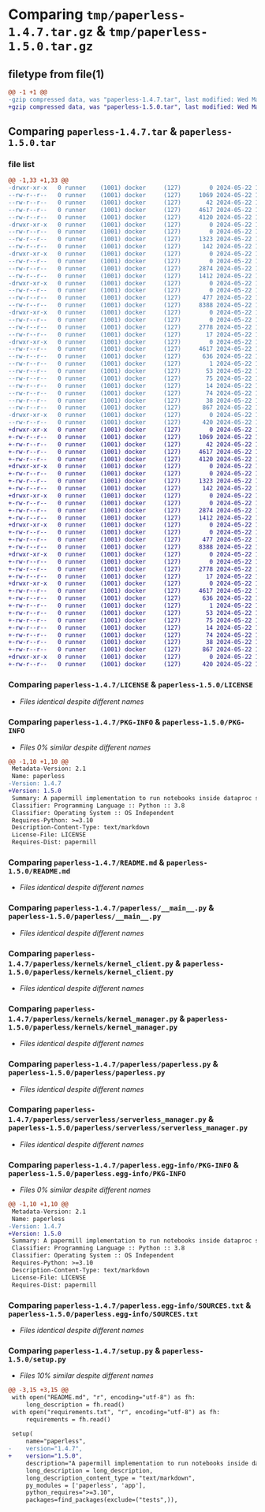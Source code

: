 # Comparing `tmp/paperless-1.4.7.tar.gz` & `tmp/paperless-1.5.0.tar.gz`

## filetype from file(1)

```diff
@@ -1 +1 @@
-gzip compressed data, was "paperless-1.4.7.tar", last modified: Wed May 22 13:24:17 2024, max compression
+gzip compressed data, was "paperless-1.5.0.tar", last modified: Wed May 22 16:06:43 2024, max compression
```

## Comparing `paperless-1.4.7.tar` & `paperless-1.5.0.tar`

### file list

```diff
@@ -1,33 +1,33 @@
-drwxr-xr-x   0 runner    (1001) docker     (127)        0 2024-05-22 13:24:17.164464 paperless-1.4.7/
--rw-r--r--   0 runner    (1001) docker     (127)     1069 2024-05-22 13:24:13.000000 paperless-1.4.7/LICENSE
--rw-r--r--   0 runner    (1001) docker     (127)       42 2024-05-22 13:24:13.000000 paperless-1.4.7/MANIFEST.in
--rw-r--r--   0 runner    (1001) docker     (127)     4617 2024-05-22 13:24:17.164464 paperless-1.4.7/PKG-INFO
--rw-r--r--   0 runner    (1001) docker     (127)     4120 2024-05-22 13:24:13.000000 paperless-1.4.7/README.md
-drwxr-xr-x   0 runner    (1001) docker     (127)        0 2024-05-22 13:24:17.160464 paperless-1.4.7/paperless/
--rw-r--r--   0 runner    (1001) docker     (127)        0 2024-05-22 13:24:13.000000 paperless-1.4.7/paperless/__init__.py
--rw-r--r--   0 runner    (1001) docker     (127)     1323 2024-05-22 13:24:13.000000 paperless-1.4.7/paperless/__main__.py
--rw-r--r--   0 runner    (1001) docker     (127)      142 2024-05-22 13:24:13.000000 paperless-1.4.7/paperless/constants.py
-drwxr-xr-x   0 runner    (1001) docker     (127)        0 2024-05-22 13:24:17.164464 paperless-1.4.7/paperless/kernels/
--rw-r--r--   0 runner    (1001) docker     (127)        0 2024-05-22 13:24:13.000000 paperless-1.4.7/paperless/kernels/__init__.py
--rw-r--r--   0 runner    (1001) docker     (127)     2874 2024-05-22 13:24:13.000000 paperless-1.4.7/paperless/kernels/kernel_client.py
--rw-r--r--   0 runner    (1001) docker     (127)     1412 2024-05-22 13:24:13.000000 paperless-1.4.7/paperless/kernels/kernel_manager.py
-drwxr-xr-x   0 runner    (1001) docker     (127)        0 2024-05-22 13:24:17.164464 paperless-1.4.7/paperless/notebook/
--rw-r--r--   0 runner    (1001) docker     (127)        0 2024-05-22 13:24:13.000000 paperless-1.4.7/paperless/notebook/__init__.py
--rw-r--r--   0 runner    (1001) docker     (127)      477 2024-05-22 13:24:13.000000 paperless-1.4.7/paperless/notebook/notebook_manager.py
--rw-r--r--   0 runner    (1001) docker     (127)     8388 2024-05-22 13:24:13.000000 paperless-1.4.7/paperless/paperless.py
-drwxr-xr-x   0 runner    (1001) docker     (127)        0 2024-05-22 13:24:17.164464 paperless-1.4.7/paperless/serverless/
--rw-r--r--   0 runner    (1001) docker     (127)        0 2024-05-22 13:24:13.000000 paperless-1.4.7/paperless/serverless/__init__.py
--rw-r--r--   0 runner    (1001) docker     (127)     2778 2024-05-22 13:24:13.000000 paperless-1.4.7/paperless/serverless/serverless_manager.py
--rw-r--r--   0 runner    (1001) docker     (127)       17 2024-05-22 13:24:13.000000 paperless-1.4.7/paperless/version.py
-drwxr-xr-x   0 runner    (1001) docker     (127)        0 2024-05-22 13:24:17.164464 paperless-1.4.7/paperless.egg-info/
--rw-r--r--   0 runner    (1001) docker     (127)     4617 2024-05-22 13:24:17.000000 paperless-1.4.7/paperless.egg-info/PKG-INFO
--rw-r--r--   0 runner    (1001) docker     (127)      636 2024-05-22 13:24:17.000000 paperless-1.4.7/paperless.egg-info/SOURCES.txt
--rw-r--r--   0 runner    (1001) docker     (127)        1 2024-05-22 13:24:17.000000 paperless-1.4.7/paperless.egg-info/dependency_links.txt
--rw-r--r--   0 runner    (1001) docker     (127)       53 2024-05-22 13:24:17.000000 paperless-1.4.7/paperless.egg-info/entry_points.txt
--rw-r--r--   0 runner    (1001) docker     (127)       75 2024-05-22 13:24:17.000000 paperless-1.4.7/paperless.egg-info/requires.txt
--rw-r--r--   0 runner    (1001) docker     (127)       14 2024-05-22 13:24:17.000000 paperless-1.4.7/paperless.egg-info/top_level.txt
--rw-r--r--   0 runner    (1001) docker     (127)       74 2024-05-22 13:24:13.000000 paperless-1.4.7/requirements.txt
--rw-r--r--   0 runner    (1001) docker     (127)       38 2024-05-22 13:24:17.164464 paperless-1.4.7/setup.cfg
--rw-r--r--   0 runner    (1001) docker     (127)      867 2024-05-22 13:24:13.000000 paperless-1.4.7/setup.py
-drwxr-xr-x   0 runner    (1001) docker     (127)        0 2024-05-22 13:24:17.164464 paperless-1.4.7/tests/
--rw-r--r--   0 runner    (1001) docker     (127)      420 2024-05-22 13:24:13.000000 paperless-1.4.7/tests/test_e2e_test.py
+drwxr-xr-x   0 runner    (1001) docker     (127)        0 2024-05-22 16:06:43.903568 paperless-1.5.0/
+-rw-r--r--   0 runner    (1001) docker     (127)     1069 2024-05-22 16:06:39.000000 paperless-1.5.0/LICENSE
+-rw-r--r--   0 runner    (1001) docker     (127)       42 2024-05-22 16:06:39.000000 paperless-1.5.0/MANIFEST.in
+-rw-r--r--   0 runner    (1001) docker     (127)     4617 2024-05-22 16:06:43.903568 paperless-1.5.0/PKG-INFO
+-rw-r--r--   0 runner    (1001) docker     (127)     4120 2024-05-22 16:06:39.000000 paperless-1.5.0/README.md
+drwxr-xr-x   0 runner    (1001) docker     (127)        0 2024-05-22 16:06:43.899568 paperless-1.5.0/paperless/
+-rw-r--r--   0 runner    (1001) docker     (127)        0 2024-05-22 16:06:39.000000 paperless-1.5.0/paperless/__init__.py
+-rw-r--r--   0 runner    (1001) docker     (127)     1323 2024-05-22 16:06:39.000000 paperless-1.5.0/paperless/__main__.py
+-rw-r--r--   0 runner    (1001) docker     (127)      142 2024-05-22 16:06:39.000000 paperless-1.5.0/paperless/constants.py
+drwxr-xr-x   0 runner    (1001) docker     (127)        0 2024-05-22 16:06:43.903568 paperless-1.5.0/paperless/kernels/
+-rw-r--r--   0 runner    (1001) docker     (127)        0 2024-05-22 16:06:39.000000 paperless-1.5.0/paperless/kernels/__init__.py
+-rw-r--r--   0 runner    (1001) docker     (127)     2874 2024-05-22 16:06:39.000000 paperless-1.5.0/paperless/kernels/kernel_client.py
+-rw-r--r--   0 runner    (1001) docker     (127)     1412 2024-05-22 16:06:39.000000 paperless-1.5.0/paperless/kernels/kernel_manager.py
+drwxr-xr-x   0 runner    (1001) docker     (127)        0 2024-05-22 16:06:43.903568 paperless-1.5.0/paperless/notebook/
+-rw-r--r--   0 runner    (1001) docker     (127)        0 2024-05-22 16:06:39.000000 paperless-1.5.0/paperless/notebook/__init__.py
+-rw-r--r--   0 runner    (1001) docker     (127)      477 2024-05-22 16:06:39.000000 paperless-1.5.0/paperless/notebook/notebook_manager.py
+-rw-r--r--   0 runner    (1001) docker     (127)     8388 2024-05-22 16:06:39.000000 paperless-1.5.0/paperless/paperless.py
+drwxr-xr-x   0 runner    (1001) docker     (127)        0 2024-05-22 16:06:43.903568 paperless-1.5.0/paperless/serverless/
+-rw-r--r--   0 runner    (1001) docker     (127)        0 2024-05-22 16:06:39.000000 paperless-1.5.0/paperless/serverless/__init__.py
+-rw-r--r--   0 runner    (1001) docker     (127)     2778 2024-05-22 16:06:39.000000 paperless-1.5.0/paperless/serverless/serverless_manager.py
+-rw-r--r--   0 runner    (1001) docker     (127)       17 2024-05-22 16:06:39.000000 paperless-1.5.0/paperless/version.py
+drwxr-xr-x   0 runner    (1001) docker     (127)        0 2024-05-22 16:06:43.903568 paperless-1.5.0/paperless.egg-info/
+-rw-r--r--   0 runner    (1001) docker     (127)     4617 2024-05-22 16:06:43.000000 paperless-1.5.0/paperless.egg-info/PKG-INFO
+-rw-r--r--   0 runner    (1001) docker     (127)      636 2024-05-22 16:06:43.000000 paperless-1.5.0/paperless.egg-info/SOURCES.txt
+-rw-r--r--   0 runner    (1001) docker     (127)        1 2024-05-22 16:06:43.000000 paperless-1.5.0/paperless.egg-info/dependency_links.txt
+-rw-r--r--   0 runner    (1001) docker     (127)       53 2024-05-22 16:06:43.000000 paperless-1.5.0/paperless.egg-info/entry_points.txt
+-rw-r--r--   0 runner    (1001) docker     (127)       75 2024-05-22 16:06:43.000000 paperless-1.5.0/paperless.egg-info/requires.txt
+-rw-r--r--   0 runner    (1001) docker     (127)       14 2024-05-22 16:06:43.000000 paperless-1.5.0/paperless.egg-info/top_level.txt
+-rw-r--r--   0 runner    (1001) docker     (127)       74 2024-05-22 16:06:39.000000 paperless-1.5.0/requirements.txt
+-rw-r--r--   0 runner    (1001) docker     (127)       38 2024-05-22 16:06:43.903568 paperless-1.5.0/setup.cfg
+-rw-r--r--   0 runner    (1001) docker     (127)      867 2024-05-22 16:06:39.000000 paperless-1.5.0/setup.py
+drwxr-xr-x   0 runner    (1001) docker     (127)        0 2024-05-22 16:06:43.903568 paperless-1.5.0/tests/
+-rw-r--r--   0 runner    (1001) docker     (127)      420 2024-05-22 16:06:39.000000 paperless-1.5.0/tests/test_e2e_test.py
```

### Comparing `paperless-1.4.7/LICENSE` & `paperless-1.5.0/LICENSE`

 * *Files identical despite different names*

### Comparing `paperless-1.4.7/PKG-INFO` & `paperless-1.5.0/PKG-INFO`

 * *Files 0% similar despite different names*

```diff
@@ -1,10 +1,10 @@
 Metadata-Version: 2.1
 Name: paperless
-Version: 1.4.7
+Version: 1.5.0
 Summary: A papermill implementation to run notebooks inside dataproc serverless
 Classifier: Programming Language :: Python :: 3.8
 Classifier: Operating System :: OS Independent
 Requires-Python: >=3.10
 Description-Content-Type: text/markdown
 License-File: LICENSE
 Requires-Dist: papermill
```

### Comparing `paperless-1.4.7/README.md` & `paperless-1.5.0/README.md`

 * *Files identical despite different names*

### Comparing `paperless-1.4.7/paperless/__main__.py` & `paperless-1.5.0/paperless/__main__.py`

 * *Files identical despite different names*

### Comparing `paperless-1.4.7/paperless/kernels/kernel_client.py` & `paperless-1.5.0/paperless/kernels/kernel_client.py`

 * *Files identical despite different names*

### Comparing `paperless-1.4.7/paperless/kernels/kernel_manager.py` & `paperless-1.5.0/paperless/kernels/kernel_manager.py`

 * *Files identical despite different names*

### Comparing `paperless-1.4.7/paperless/paperless.py` & `paperless-1.5.0/paperless/paperless.py`

 * *Files identical despite different names*

### Comparing `paperless-1.4.7/paperless/serverless/serverless_manager.py` & `paperless-1.5.0/paperless/serverless/serverless_manager.py`

 * *Files identical despite different names*

### Comparing `paperless-1.4.7/paperless.egg-info/PKG-INFO` & `paperless-1.5.0/paperless.egg-info/PKG-INFO`

 * *Files 0% similar despite different names*

```diff
@@ -1,10 +1,10 @@
 Metadata-Version: 2.1
 Name: paperless
-Version: 1.4.7
+Version: 1.5.0
 Summary: A papermill implementation to run notebooks inside dataproc serverless
 Classifier: Programming Language :: Python :: 3.8
 Classifier: Operating System :: OS Independent
 Requires-Python: >=3.10
 Description-Content-Type: text/markdown
 License-File: LICENSE
 Requires-Dist: papermill
```

### Comparing `paperless-1.4.7/paperless.egg-info/SOURCES.txt` & `paperless-1.5.0/paperless.egg-info/SOURCES.txt`

 * *Files identical despite different names*

### Comparing `paperless-1.4.7/setup.py` & `paperless-1.5.0/setup.py`

 * *Files 10% similar despite different names*

```diff
@@ -3,15 +3,15 @@
 with open("README.md", "r", encoding="utf-8") as fh:
     long_description = fh.read()
 with open("requirements.txt", "r", encoding="utf-8") as fh:
     requirements = fh.read()
 
 setup(
     name="paperless",
-    version="1.4.7",
+    version="1.5.0",
     description="A papermill implementation to run notebooks inside dataproc serverless",
     long_description = long_description,
     long_description_content_type = "text/markdown",
     py_modules = ['paperless', 'app'],
     python_requires=">=3.10",
     packages=find_packages(exclude=("tests",)),
```

